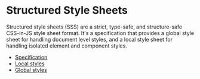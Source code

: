 # Structured Style Sheets

Structured style sheets (SSS) are a strict, type-safe, and structure-safe CSS-in-JS style sheet
format. It's a specification that provides a global style sheet for handling document level styles,
and a local style sheet for handling isolated element and component styles.

- [Specification](./spec.md)
- [Local styles](./local.md)
- [Global styles](./global.md)

